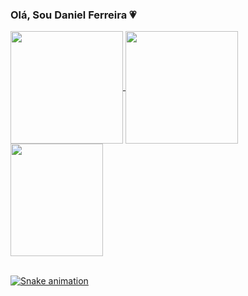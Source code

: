 ### Olá, Sou Daniel Ferreira 💗 

  <div>
  <a href="https://github.com/Negodoido">
  <img height="180em"   align="center" src="https://github-readme-stats.vercel.app/api?username=Negodoidoshow_icons=true&theme=react&include_all_commits=true&count_private=true"/>
  <img height="180em"  align="center" src="https://github-readme-stats.vercel.app/api/top-langs/?username=Negodoido&layout=compact&langs_count=7&theme=react" />

  <img align="center" width="148" height="180" src="https://media1.tenor.com/images/68e8337fb4eb7e40645d832c64762a8b/tenor.gif?itemid=19443613">
</div>
 <br>
  
   ![Snake animation](https://github.com/Negodoido/Negodoido/blob/output/github-contribution-grid-snake.svg)


